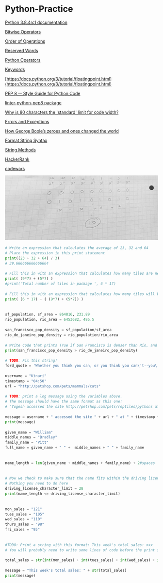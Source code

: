 # Python-Practice

[Python 3.8.4rc1 documentation](https://docs.python.org/3/)

[Bitwise Operators](https://wiki.python.org/moin/BitwiseOperators)

[Order of Operations](http://mathforum.org/dr.math/faq/faq.order.operations.html)

[Reserved Words](https://pentangle.net/python/handbook/node52.html)

[Python Operators](https://www.programiz.com/python-programming/operators)

[Keywords](https://docs.python.org/3/reference/lexical_analysis.html#keywords)

[https://docs.python.org/3/tutorial/floatingpoint.html](https://docs.python.org/3/tutorial/floatingpoint.html)

[PEP 8 -- Style Guide for Python Code](https://www.python.org/dev/peps/pep-0008/)

[linter-python-pep8 package](https://atom.io/packages/linter-python-pep8)

[Why is 80 characters the 'standard' limit for code width?](https://softwareengineering.stackexchange.com/questions/148677/why-is-80-characters-the-standard-limit-for-code-width)

[Errors and Exceptions](https://docs.python.org/3/tutorial/errors.html)

[How George Boole’s zeroes and ones changed the world](https://www.irishtimes.com/news/science/how-george-boole-s-zeroes-and-ones-changed-the-world-1.2014673)

[Format String Syntax](https://docs.python.org/3.6/library/string.html#format-string-syntax)

[String Methods](https://docs.python.org/3/library/stdtypes.html#string-methods)

[HackerRank](https://www.hackerrank.com/domains/python)

[codewars](https://www.codewars.com/users/sign_in)


![Binary](https://github.com/budostylz/Python-Practice/blob/Data_Types_and_Operators/binary.jpg)



```python
# Write an expression that calculates the average of 23, 32 and 64
# Place the expression in this print statement
print((23 + 32 + 64) / 3)
# 39.666666666666664

# Fill this in with an expression that calculates how many tiles are needed.
print( (9*7) + (5*7) )
#print('Total number of tiles in package ', 6 * 17)

# Fill this in with an expression that calculates how many tiles will be left over.
print( (6 * 17) - ( (9*7) + (5*7)) )


sf_population, sf_area = 864816, 231.89
rio_population, rio_area = 6453682, 486.5

san_francisco_pop_density = sf_population/sf_area
rio_de_janeiro_pop_density = rio_population/rio_area

# Write code that prints True if San Francisco is denser than Rio, and False otherwise
print(san_francisco_pop_density > rio_de_janeiro_pop_density)

# TODO: Fix this string!
ford_quote = 'Whether you think you can, or you think you can\'t--you\'re right.'

username = "Kinari"
timestamp = "04:50"
url = "http://petshop.com/pets/mammals/cats"

# TODO: print a log message using the variables above.
# The message should have the same format as this one:
# "Yogesh accessed the site http://petshop.com/pets/reptiles/pythons at 16:20."

message = username + " accessed the site " + url + " at " + timestamp + "."
print(message)

given_name = "William"
middle_names = "Bradley"
family_name = "Pitt"
full_name = given_name + " " +  middle_names + " " + family_name


name_length = len(given_name + middle_names + family_name) + 2#spaces


# Now we check to make sure that the name fits within the driving license character limit
# Nothing you need to do here
driving_license_character_limit = 28
print(name_length <= driving_license_character_limit)


mon_sales = "121"
tues_sales = "105"
wed_sales = "110"
thurs_sales = "98"
fri_sales = "95"


#TODO: Print a string with this format: This week's total sales: xxx
# You will probably need to write some lines of code before the print statement.

total_sales = str(int(mon_sales) + int(tues_sales) + int(wed_sales) + int(thurs_sales) + int(fri_sales))

message = "This week's total sales: " + str(total_sales)
print(message)





```